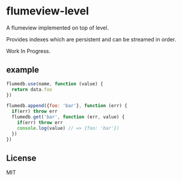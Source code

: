 # flumeview-level

A flumeview implemented on top of level.

Provides indexes which are persistent and can be streamed in order.

Work In Progress.

## example

``` js
flumedb.use(name, function (value) {
  return data.foo
})

flumedb.append({foo: 'bar'}, function (err) {
  if(err) throw err
  flumedb.get('bar', function (err, value) {
    if(err) throw err
    console.log(value) // => {foo: 'bar'})
  })
})
```

## License

MIT

